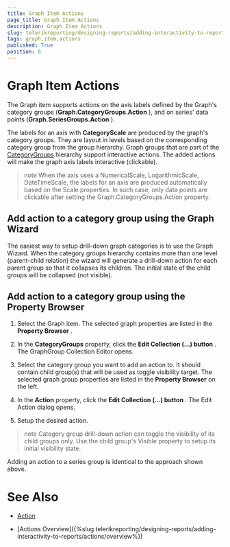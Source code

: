 ```yaml
---
title: Graph Item Actions
page_title: Graph Item Actions 
description: Graph Item Actions
slug: telerikreporting/designing-reports/adding-interactivity-to-reports/actions/graph-item-actions
tags: graph,item,actions
published: True
position: 6
---
```


# Graph Item Actions

The Graph item supports actions on the axis labels defined by the Graph's category groups (__Graph.CategoryGroups.Action__ ),         and on series' data points (__Graph.SeriesGroups.Action__ ).       

The labels for an axis with __CategoryScale__  are produced by the graph's category groups.         They are layout in levels based on the corresponding category group from the group hierarchy.         Graph groups that are part of the          [CategoryGroups](/reporting/api/Telerik.Reporting.Graph#Telerik_Reporting_Graph_CategoryGroups)          hierarchy support interactive actions.         The added actions will make the graph axis labels interactive (clickable).       

>note When the axis uses a NumericalScale, LogarithmicScale, DateTimeScale, the labels for an axis are produced           automatically based on the Scale properties. In such case, only data points are clickable after setting the Graph.CategoryGroups.Action property.         


## Add action to a category group using the Graph Wizard

The easiest way to setup drill-down graph categories is to use the Graph Wizard.           When the category groups hierarchy contains more than one level (parent-child relation)           the wizard will generate a drill-down action for each parent group so that it           collapses its children. The initial state of the child groups will be collapsed (not visible).         

## Add action to a category group using the Property Browser

1. Select the Graph item.    The selected graph properties are listed in the __Property Browser__ .                 

1. In the __CategoryGroups__  property, click the                   __Edit Collection (…) button__ . The GraphGroup Collection Editor opens.                 

1. Select the category group you want to add an action to. It should contain child group(s)                   that will be used as toggle visibility target.                     The selected graph group properties are listed in the __Property Browser__                    on the left.                 

1. In the __Action__  property, click the __Edit Collection (…) button__ . The Edit Action dialog opens.                 

1. Setup the desired action.                 

>note Category group drill-down action can toggle the visibility of its child groups only. Use the child group's Visible property to setup its initial visibility state.           


Adding an action to a series group is identical to the approach shown above.         

# See Also

 * [Action](/reporting/api/Telerik.Reporting.GraphGroup#collapsible-Telerik_Reporting_GraphGroup_Action)
 
 * [Actions Overview]({%slug telerikreporting/designing-reports/adding-interactivity-to-reports/actions/overview%})
 